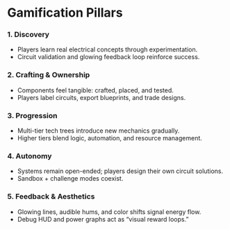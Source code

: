 # Gamification Pillars

### 1. Discovery
- Players learn real electrical concepts through experimentation.
- Circuit validation and glowing feedback loop reinforce success.

### 2. Crafting & Ownership
- Components feel tangible: crafted, placed, and tested.
- Players label circuits, export blueprints, and trade designs.

### 3. Progression
- Multi-tier tech trees introduce new mechanics gradually.
- Higher tiers blend logic, automation, and resource management.

### 4. Autonomy
- Systems remain open-ended; players design their own circuit solutions.
- Sandbox + challenge modes coexist.

### 5. Feedback & Aesthetics
- Glowing lines, audible hums, and color shifts signal energy flow.
- Debug HUD and power graphs act as “visual reward loops.”
